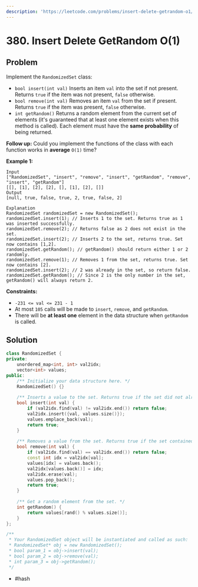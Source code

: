 ```yaml
---
description: 'https://leetcode.com/problems/insert-delete-getrandom-o1/'
---
```


# 380. Insert Delete GetRandom O\(1\)

## Problem

Implement the `RandomizedSet` class:

* `bool insert(int val)` Inserts an item `val` into the set if not present. Returns `true` if the item was not present, `false` otherwise.
* `bool remove(int val)` Removes an item `val` from the set if present. Returns `true` if the item was present, `false` otherwise.
* `int getRandom()` Returns a random element from the current set of elements \(it's guaranteed that at least one element exists when this method is called\). Each element must have the **same probability** of being returned.

**Follow up:** Could you implement the functions of the class with each function works in **average** `O(1)` time?

**Example 1:**

```text
Input
["RandomizedSet", "insert", "remove", "insert", "getRandom", "remove", "insert", "getRandom"]
[[], [1], [2], [2], [], [1], [2], []]
Output
[null, true, false, true, 2, true, false, 2]

Explanation
RandomizedSet randomizedSet = new RandomizedSet();
randomizedSet.insert(1); // Inserts 1 to the set. Returns true as 1 was inserted successfully.
randomizedSet.remove(2); // Returns false as 2 does not exist in the set.
randomizedSet.insert(2); // Inserts 2 to the set, returns true. Set now contains [1,2].
randomizedSet.getRandom(); // getRandom() should return either 1 or 2 randomly.
randomizedSet.remove(1); // Removes 1 from the set, returns true. Set now contains [2].
randomizedSet.insert(2); // 2 was already in the set, so return false.
randomizedSet.getRandom(); // Since 2 is the only number in the set, getRandom() will always return 2.
```

**Constraints:**

* `-231 <= val <= 231 - 1`
* At most `105` calls will be made to `insert`, `remove`, and `getRandom`.
* There will be **at least one** element in the data structure when `getRandom` is called.

## Solution

```cpp
class RandomizedSet {
private:
    unordered_map<int, int> val2idx;
    vector<int> values;
public:
    /** Initialize your data structure here. */
    RandomizedSet() {}
    
    /** Inserts a value to the set. Returns true if the set did not already contain the specified element. */
    bool insert(int val) {
        if (val2idx.find(val) != val2idx.end()) return false;
        val2idx.insert({val, values.size()});
        values.emplace_back(val);
        return true;
    }
    
    /** Removes a value from the set. Returns true if the set contained the specified element. */
    bool remove(int val) {
        if (val2idx.find(val) == val2idx.end()) return false;
        const int idx = val2idx[val];
        values[idx] = values.back();
        val2idx[values.back()] = idx;
        val2idx.erase(val);
        values.pop_back();
        return true;
    }
    
    /** Get a random element from the set. */
    int getRandom() {
        return values[rand() % values.size()];
    }
};

/**
 * Your RandomizedSet object will be instantiated and called as such:
 * RandomizedSet* obj = new RandomizedSet();
 * bool param_1 = obj->insert(val);
 * bool param_2 = obj->remove(val);
 * int param_3 = obj->getRandom();
 */
```

* \#hash

